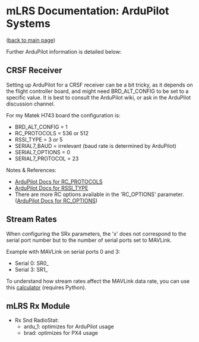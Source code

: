 # mLRS Documentation: ArduPilot Systems #

([back to main page](../README.md))

Further ArduPilot information is detailed below:

## CRSF Receiver

Setting up ArduPilot for a CRSF receiver can be a bit tricky, as it depends on the flight controller board, and might need BRD_ALT_CONFIG to be set to a specific value. It is best to consult the ArduPilot wiki, or ask in the ArduPilot discussion channel.

For my Matek H743 board the configuration is:

- BRD_ALT_CONFIG = 1
- RC_PROTOCOLS = 536 or 512
- RSSI_TYPE = 3 or 5
- SERIAL7_BAUD = irrelevant (baud rate is determined by ArduPilot)
- SERIAL7_OPTIONS = 0
- SERIAL7_PROTOCOL = 23

Notes & References:
- [ArduPilot Docs for RC_PROTOCOLS](https://ardupilot.org/plane/docs/parameters.html#rc-protocols-rc-protocols-enabled)
- [ArduPilot Docs for RSSI_TYPE](https://ardupilot.org/plane/docs/parameters.html#rssi-type-rssi-type)
- There are more RC options available in the 'RC_OPTIONS' parameter. ([ArduPilot Docs for RC_OPTIONS](https://ardupilot.org/plane/docs/parameters.html#rc-options-rc-options)) 

## Stream Rates

When configuring the SRx parameters, the 'x' does not correspond to the serial port number  but to the number of serial ports set to MAVLink.

Example with MAVLink on serial ports 0 and 3:

- Serial 0: SR0_
- Serial 3: SR1_

To understand how stream rates affect the MAVLink data rate, you can use this [calculator](https://ardupilot.org/plane/docs/parameters.html#rc-options-rc-options)  (requires Python).

## mLRS Rx Module

- Rx Snd RadioStat:
    - ardu_1: optimizes for ArduPilot usage
    - brad: optimizes for PX4 usage